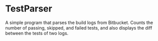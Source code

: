 # TestParser

A simple program that parses the build logs from Bitbucket. Counts the number of passing, skipped, and failed tests, and also displays the diff between the tests of two logs.
